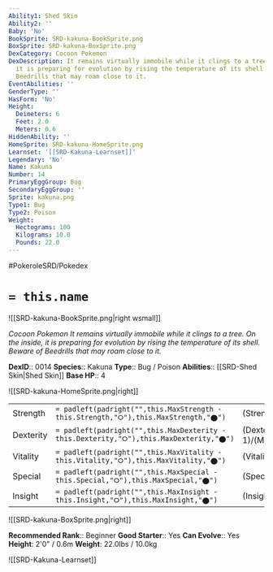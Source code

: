 ```yaml
---
Ability1: Shed Skin
Ability2: ''
Baby: 'No'
BookSprite: SRD-kakuna-BookSprite.png
BoxSprite: SRD-kakuna-BoxSprite.png
DexCategory: Cocoon Pokemon
DexDescription: It remains virtually immobile while it clings to a tree. On the inside,
  it is preparing for evolution by rising the temperature of its shell. Beware of
  Beedrills that may roam close to it.
EventAbilities: ''
GenderType: ''
HasForm: 'No'
Height:
  Deimeters: 6
  Feet: 2.0
  Meters: 0.6
HiddenAbility: ''
HomeSprite: SRD-kakuna-HomeSprite.png
Learnset: '[[SRD-Kakuna-Learnset]]'
Legendary: 'No'
Name: Kakuna
Number: 14
PrimaryEggGroup: Bug
SecondaryEggGroup: ''
Sprite: kakuna.png
Type1: Bug
Type2: Poison
Weight:
  Hectograms: 100
  Kilograms: 10.0
  Pounds: 22.0
---
```


#PokeroleSRD/Pokedex

# `= this.name`

![[SRD-kakuna-BookSprite.png|right wsmall]]

*Cocoon Pokemon*
*It remains virtually immobile while it clings to a tree. On the inside, it is preparing for evolution by rising the temperature of its shell. Beware of Beedrills that may roam close to it.*

**DexID**:: 0014
**Species**:: Kakuna
**Type**:: Bug / Poison
**Abilities**:: [[SRD-Shed Skin|Shed Skin]]
**Base HP**:: 4

![[SRD-kakuna-HomeSprite.png|right]]

|           |                                                                                        |                                          |
| --------- | -------------------------------------------------------------------------------------- | ---------------------------------------- |
| Strength  | `= padleft(padright("",this.MaxStrength - this.Strength,"⭘"),this.MaxStrength,"⬤")`    | (Strength::1)/(MaxStrength::3)   |
| Dexterity | `= padleft(padright("",this.MaxDexterity - this.Dexterity,"⭘"),this.MaxDexterity,"⬤")` | (Dexterity:: 1)/(MaxDexterity::3) |
| Vitality  | `= padleft(padright("",this.MaxVitality - this.Vitality,"⭘"),this.MaxVitality,"⬤")`    | (Vitality::2)/(MaxVitality::4)   |
| Special   | `= padleft(padright("",this.MaxSpecial - this.Special,"⭘"),this.MaxSpecial,"⬤")`       | (Special::1)/(MaxSpecial::3)     |
| Insight   | `= padleft(padright("",this.MaxInsight - this.Insight,"⭘"),this.MaxInsight,"⬤")`       | (Insight::1)/(MaxInsight::3)     |

![[SRD-kakuna-BoxSprite.png|right]]

**Recommended Rank**:: Beginner
**Good Starter**:: Yes
**Can Evolve**:: Yes
**Height**: 2'0" / 0.6m
**Weight**: 22.0lbs / 10.0kg

![[SRD-Kakuna-Learnset]]